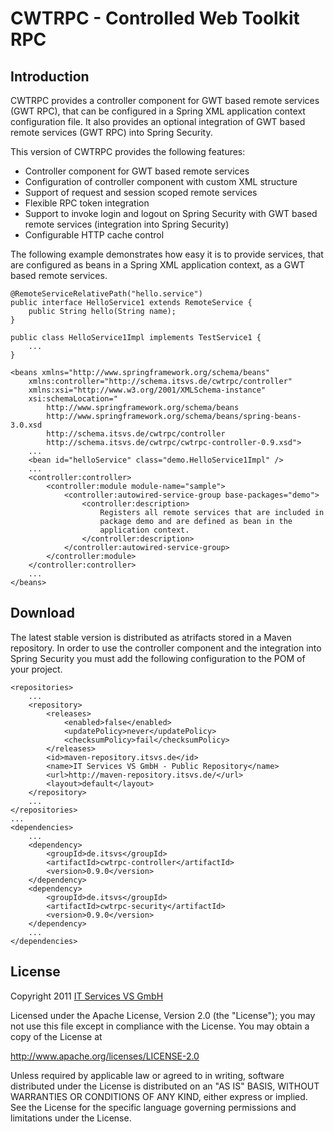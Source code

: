 # CWTRPC - Controlled Web Toolkit RPC #

## Introduction ##
CWTRPC provides a controller component for GWT based remote services (GWT 
RPC), that can be configured in a Spring XML application context configuration 
file. It also provides an optional integration of GWT based remote services 
(GWT RPC) into Spring Security.

This version of CWTRPC provides the following features:

*	Controller component for GWT based remote services
*	Configuration of controller component with custom XML structure
*	Support of request and session scoped remote services
*	Flexible RPC token integration
*	Support to invoke login and logout on Spring Security with GWT based 
	remote services (integration into Spring Security)
*	Configurable HTTP cache control

The following example demonstrates how easy it is to provide services, that 
are configured as beans in a Spring XML application context, as a GWT based 
remote services. 

	@RemoteServiceRelativePath("hello.service")
	public interface HelloService1 extends RemoteService {
		public String hello(String name);
	}

	public class HelloService1Impl implements TestService1 {
		...
	}

	<beans xmlns="http://www.springframework.org/schema/beans"
		xmlns:controller="http://schema.itsvs.de/cwtrpc/controller"
		xmlns:xsi="http://www.w3.org/2001/XMLSchema-instance"
		xsi:schemaLocation="
			http://www.springframework.org/schema/beans 
			http://www.springframework.org/schema/beans/spring-beans-3.0.xsd 
			http://schema.itsvs.de/cwtrpc/controller 
			http://schema.itsvs.de/cwtrpc/cwtrpc-controller-0.9.xsd">
		...
		<bean id="helloService" class="demo.HelloService1Impl" />
		...
		<controller:controller>
			<controller:module module-name="sample">
				<controller:autowired-service-group base-packages="demo">
					<controller:description>
						Registers all remote services that are included in
						package demo and are defined as bean in the 
						application context. 
					</controller:description>
				</controller:autowired-service-group>
			</controller:module>
		</controller:controller>
		...
	</beans>

## Download ##
The latest stable version is distributed as atrifacts stored in a Maven 
repository. In order to use the controller component and the integration into
Spring Security you must add the following configuration to the POM of your
project.

    <repositories>
    	...
        <repository>
            <releases>
                <enabled>false</enabled>
                <updatePolicy>never</updatePolicy>
                <checksumPolicy>fail</checksumPolicy>
            </releases>
            <id>maven-repository.itsvs.de</id>
            <name>IT Services VS GmbH - Public Repository</name>
            <url>http://maven-repository.itsvs.de/</url>
            <layout>default</layout>
        </repository>
        ...
    </repositories>
    ...
    <dependencies>
    	...
        <dependency>
            <groupId>de.itsvs</groupId>
            <artifactId>cwtrpc-controller</artifactId>
            <version>0.9.0</version>
        </dependency>
        <dependency>
            <groupId>de.itsvs</groupId>
            <artifactId>cwtrpc-security</artifactId>
            <version>0.9.0</version>
        </dependency>
        ...
    </dependencies>

## License ##
Copyright 2011 [IT Services VS GmbH][]

Licensed under the Apache License, Version 2.0 (the "License");
you may not use this file except in compliance with the License.
You may obtain a copy of the License at

<http://www.apache.org/licenses/LICENSE-2.0>

Unless required by applicable law or agreed to in writing, software
distributed under the License is distributed on an "AS IS" BASIS,
WITHOUT WARRANTIES OR CONDITIONS OF ANY KIND, either express or implied.
See the License for the specific language governing permissions and
limitations under the License.

[IT Services VS GmbH]: http://www.itsvs.de/
